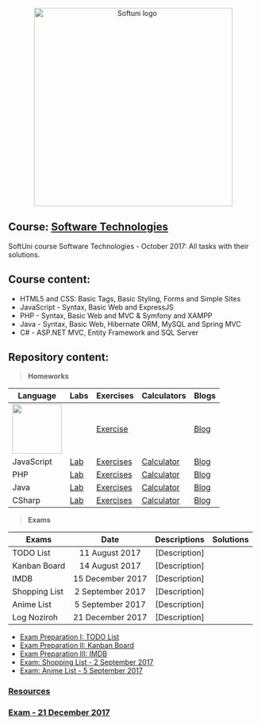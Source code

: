 <p align="center">
	<a href="https://softuni.bg/"><img src="https://www.jobs.bg/assets/logo/2017-09-01/b_6e048c01c340d967f2a6e540e9825d46.png" alt="Softuni logo" width="400" align="center">
	</a>
<p>

## Course: [Software Technologies](https://softuni.bg/trainings/1714/software-technologies-october-2017)
SoftUni course Software Technologies - October 2017: All tasks with their solutions.

## Course content:

- HTML5 and CSS: Basic Tags, Basic Styling, Forms and Simple Sites
- JavaScript - Syntax, Basic Web and ExpressJS
- PHP - Syntax, Basic Web and MVC & Symfony and XAMPP
- Java - Syntax, Basic Web, Hibernate ORM, MySQL and Spring MVC
- C# - ASP.NET MVC, Entity Framework and SQL Server


## Repository content:

> **Homeworks**

Language       | Labs  | Exercises | Calculators  | Blogs
---------------|-------|-----------|--------------|--------
<img src="http://trickgs.com/blog/wp-content/uploads/2014/07/html_css.png" width="100">			   |       | [Exercise](https://github.com/dobroslav-atanasov/Software-Technologies/tree/master/01.%20HTML5AndCSS-Exercises) |  | [Blog](https://github.com/dobroslav-atanasov/Software-Technologies/tree/master/02.%20HTML5AndCSS-Blog)
JavaScript     | [Lab](https://github.com/dobroslav-atanasov/Software-Technologies/tree/master/03.%20JSBasicSyntax-Lab)| [Exercises](https://github.com/dobroslav-atanasov/Software-Technologies/tree/master/04.%20JSBasicSyntax-Exercises)| [Calculator](https://github.com/dobroslav-atanasov/Software-Technologies/tree/master/05.%20JavaScript-Calculator)| [Blog](https://github.com/dobroslav-atanasov/Software-Technologies/tree/master/06.%20JavaScript-Blog)
PHP            | [Lab](https://github.com/dobroslav-atanasov/Software-Technologies/tree/master/07.%20PHPBasicSyntax-Lab) | [Exercises](https://github.com/dobroslav-atanasov/Software-Technologies/tree/master/08.%20PHPBasicSyntax-Exercises)| [Calculator](https://github.com/dobroslav-atanasov/Software-Technologies/tree/master/09.%20PHP-Calculator)| [Blog](https://github.com/dobroslav-atanasov/Software-Technologies/tree/master/10.%20PHP-Blog)
Java           | [Lab](https://github.com/dobroslav-atanasov/Software-Technologies/tree/master/11.%20JavaBasicSyntax-Lab) | [Exercises](https://github.com/dobroslav-atanasov/Software-Technologies/tree/master/12.%20JavaBasicSyntax-Exercises)| [Calculator](https://github.com/dobroslav-atanasov/Software-Technologies/tree/master/13.%20Java-Calculator)| [Blog](https://github.com/dobroslav-atanasov/Software-Technologies/tree/master/14.%20Java-Blog)
CSharp         | [Lab](https://github.com/dobroslav-atanasov/Software-Technologies/tree/master/15.%20CSharp-Lab)| [Exercises](https://github.com/dobroslav-atanasov/Software-Technologies/tree/master/17.%20CSharp-BookLibrary)| [Calculator](https://github.com/dobroslav-atanasov/Software-Technologies/tree/master/16.%20CSharp-Calculator)| [Blog](https://github.com/dobroslav-atanasov/Software-Technologies/tree/master/18.%20CSharp-Blog)




> **Exams**

Exams				|Date				|Descriptions																											|Solutions
--------------------|:-----------------:|:---------------------------------------------------------------------------------------------------------------------:|:----------:
TODO List			|11 August 2017		|[Description]
Kanban Board		|14 August 2017		|[Description]
IMDB				|15 December 2017	|[Description]
Shopping List		|2 September 2017	|[Description]
Anime List			|5 September 2017	|[Description]
Log Noziroh			|21 December 2017	|[Description]

- [Exam Preparation I: TODO List](https://github.com/dobroslav-atanasov/Software-Technologies/tree/master/19.%20ExamPreparation-TODOList)
- [Exam Preparation II: Kanban Board](https://github.com/dobroslav-atanasov/Software-Technologies/tree/master/20.%20ExamPreparation-KanbanBoard)
- [Exam Preparation III: IMDB](https://github.com/dobroslav-atanasov/Software-Technologies/tree/master/21.%20ExamPreparation-IMDB)
- [Exam: Shopping List - 2 September 2017](https://github.com/dobroslav-atanasov/Software-Technologies/tree/master/22.%20Exam-ShoppingList)
- [Exam: Anime List - 5 September 2017](https://github.com/dobroslav-atanasov/Software-Technologies/tree/master/23.%20Exam-AnimeList)

### [Resources](https://github.com/dobroslav-atanasov/Software-Technologies/tree/master/Resources)

### [Exam - 21 December 2017](https://github.com/dobroslav-atanasov/Software-Technologies/tree/master/Exam-LogNoziroh-21.12.2017)